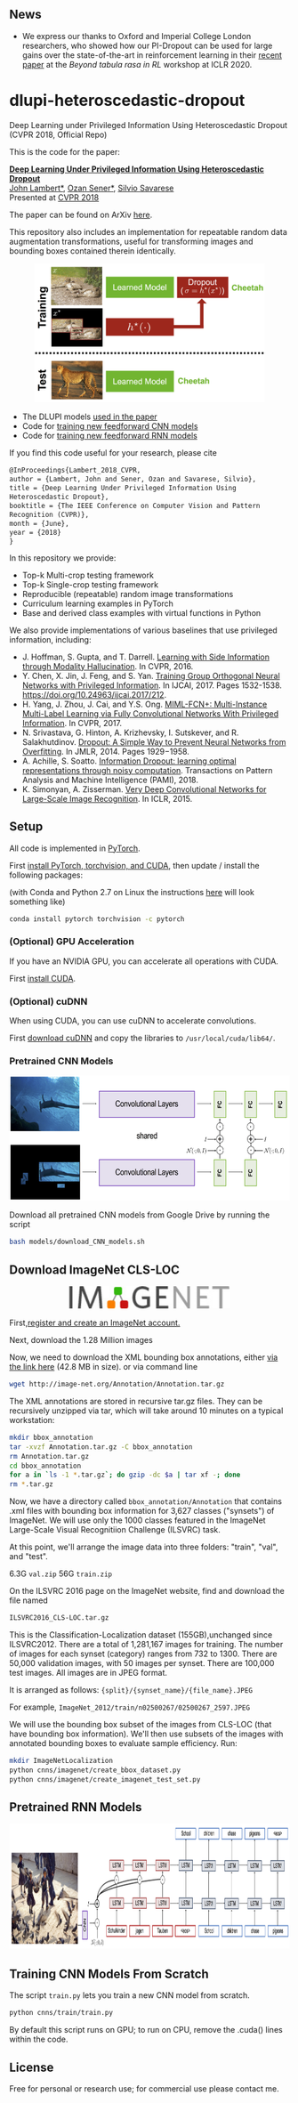 ## News
- We express our thanks to Oxford and Imperial College London researchers, who showed how our PI-Dropout can be used for large gains over the state-of-the-art in reinforcement learning in their [recent paper](https://arxiv.org/abs/2005.09220) at the *Beyond tabula rasa in RL* workshop at ICLR 2020.

# dlupi-heteroscedastic-dropout
Deep Learning under Privileged Information Using Heteroscedastic Dropout (CVPR 2018, Official Repo)

This is the code for the paper:

**[Deep Learning Under Privileged Information Using Heteroscedastic Dropout](http://svl.stanford.edu/projects/heteroscedastic-dropout)**
<br>
[John Lambert*](https://github.com/johnwlambert),
[Ozan Sener*](http://ozansener.net/),
[Silvio Savarese](http://cvgl.stanford.edu/silvio/)
<br>
Presented at [CVPR 2018](http://cvpr2018.thecvf.com/)

The paper can be found on ArXiv [here](https://arxiv.org/abs/1805.11614).

This repository also includes an implementation for repeatable random data augmentation transformations, useful for transforming images and bounding boxes contained therein identically.

<div align='center'>
  <img src='images/pull_figure.png' height="250px">
</div>


- The DLUPI models [used in the paper](#models-from-the-paper)
- Code for [training new feedforward CNN models](#running-on-new-images)
- Code for [training new feedforward RNN models](#running-on-new-images)

If you find this code useful for your research, please cite

```
@InProceedings{Lambert_2018_CVPR,
author = {Lambert, John and Sener, Ozan and Savarese, Silvio},
title = {Deep Learning Under Privileged Information Using Heteroscedastic Dropout},
booktitle = {The IEEE Conference on Computer Vision and Pattern Recognition (CVPR)},
month = {June},
year = {2018}
}
```

In this repository we provide:
- Top-k Multi-crop testing framework
- Top-k Single-crop testing framework
- Reproducible (repeatable) random image transformations
- Curriculum learning examples in PyTorch
- Base and derived class examples with virtual functions in Python

We also provide implementations of various baselines that use privileged information, including:


- J. Hoffman, S. Gupta, and T. Darrell. [Learning with Side Information through Modality Hallucination](https://people.eecs.berkeley.edu/~sgupta/pdfs/hoffman2016learning.pdf). In CVPR, 2016.
- Y. Chen, X. Jin, J. Feng, and S. Yan. [Training Group Orthogonal Neural Networks with Privileged Information](https://arxiv.org/abs/1701.06772). In IJCAI, 2017. Pages 1532-1538. https://doi.org/10.24963/ijcai.2017/212.
- H. Yang, J. Zhou, J. Cai, and Y.S. Ong. [MIML-FCN+: Multi-Instance Multi-Label Learning via Fully Convolutional Networks With Privileged Information](https://arxiv.org/abs/1702.08681). In CVPR, 2017.
- N. Srivastava, G. Hinton, A. Krizhevsky, I. Sutskever, and R. Salakhutdinov. [Dropout: A Simple Way to Prevent Neural Networks from Overfitting](https://www.cs.toronto.edu/~hinton/absps/JMLRdropout.pdf). In JMLR, 2014. Pages 1929−1958.
- A. Achille, S. Soatto. [Information Dropout: learning optimal representations through noisy computation](https://arxiv.org/abs/1611.01353). Transactions on Pattern Analysis and Machine Intelligence (PAMI), 2018.
- K. Simonyan, A. Zisserman. [Very Deep Convolutional Networks for Large-Scale Image Recognition](https://arxiv.org/abs/1409.1556). In ICLR, 2015.

## Setup
All code is implemented in [PyTorch](http://pytorch.org/).

First [install PyTorch, torchvision, and CUDA](http://pytorch.org/), then
update / install the following packages:

(with Conda and Python 2.7 on Linux the instructions [here](http://pytorch.org/) will look something like)
```bash
conda install pytorch torchvision -c pytorch
```

### (Optional) GPU Acceleration

If you have an NVIDIA GPU, you can accelerate all operations with CUDA.

First [install CUDA](https://developer.nvidia.com/cuda-downloads).

### (Optional) cuDNN

When using CUDA, you can use cuDNN to accelerate convolutions.

First [download cuDNN](https://developer.nvidia.com/cudnn) and copy the libraries to `/usr/local/cuda/lib64/`. 


### Pretrained CNN Models

<div align='center'>
  <img src='images/fig_cnn.png' height="225px">
</div>

Download all pretrained CNN models from Google Drive by running the script

```bash
bash models/download_CNN_models.sh
```

<!-- This will download ten model files (~200MB) to the folder `models/`.
 -->

## Download ImageNet CLS-LOC

<div align='center'>
  <img src='images/imagenet_logo.jpg' height="40px">
</div>

First,[register and create an ImageNet account.](http://image-net.org/download-images)

Next, download the 1.28 Million images

Now, we need to download the XML bounding box annotations, either [via the link here](http://image-net.org/Annotation/Annotation.tar.gz) (42.8 MB in size).
or via command line
```bash
wget http://image-net.org/Annotation/Annotation.tar.gz
```
The XML annotations are stored in recursive tar.gz files. They can be recursively unzipped via tar, which will take around 10 minutes on a typical workstation:
```bash
mkdir bbox_annotation
tar -xvzf Annotation.tar.gz -C bbox_annotation
rm Annotation.tar.gz
cd bbox_annotation
for a in `ls -1 *.tar.gz`; do gzip -dc $a | tar xf -; done
rm *.tar.gz
```

Now, we have a directory called `bbox_annotation/Annotation` that contains .xml files with bounding box information for 3,627 classes ("synsets") of ImageNet. We will use only the 1000 classes featured in the ImageNet Large-Scale Visual Recognitiion Challenge (ILSVRC) task.

At this point, we'll arrange the image data into three folders: "train", "val", and "test".

6.3G `val.zip`
56G `train.zip`

On the ILSVRC 2016 page on the ImageNet website, find and download the file named
```bash
ILSVRC2016_CLS-LOC.tar.gz
```
This is the Classification-Localization dataset (155GB),unchanged since ILSVRC2012. There are a total of 1,281,167 images for training. The number of images for each synset (category) ranges from 732 to 1300. There are 50,000 validation images, with 50 images per synset. There are 100,000 test images. All images are in JPEG format.

It is arranged as follows: `{split}/{synset_name}/{file_name}.JPEG` 

For example, `ImageNet_2012/train/n02500267/02500267_2597.JPEG`

We will use the bounding box subset of the images from CLS-LOC (that have bounding box information). We'll then use subsets of the images with annotated bounding boxes to evaluate sample efficiency. Run:
```bash
mkdir ImageNetLocalization
python cnns/imagenet/create_bbox_dataset.py
python cnns/imagenet/create_imagenet_test_set.py
```


<!-- ## Models from the paper
The style transfer models we used in the paper will be located in the folder `models/cvpr18`.
Here are some example results where we use these models to stylize this
image of the Chicago skyline with at an image size of 512:
 -->
<!-- <div align='center'>
  <img src='images/content/chicago.jpg' height="185px">
</div>
<img src='images/styles/starry_night_crop.jpg' height="155px">
<img src='images/styles/la_muse.jpg' height="155px">
<img src='images/styles/composition_vii.jpg' height='155px'>
<img src='images/styles/wave_crop.jpg' height='155px'>
<br>
<img src='images/outputs/eccv16/chicago_starry_night.jpg' height="142px">
<img src='images/outputs/eccv16/chicago_la_muse.jpg' height="142px">
<img src='images/outputs/eccv16/chicago_composition_vii.jpg' height="142px">
<img src='images/outputs/eccv16/chicago_wave.jpg' height="142px">


Here are some example outputs from these models, with an image size of 1024:

<div align='center'>
  <img src='images/styles/candy.jpg' height='174px'>
  <img src='images/outputs/chicago_candy.jpg' height="174px">
  <img src='images/outputs/chicago_udnie.jpg' height="174px">
  <img src='images/styles/udnie.jpg' height='174px'>
  <br>
  <img src='images/styles/the_scream.jpg' height='174px'>
  <img src='images/outputs/chicago_scream.jpg' height="174px">
  <img src='images/outputs/chicago_mosaic.jpg' height="174px">
  <img src='images/styles/mosaic.jpg' height='174px'>
  <br>
  <img src='images/styles/feathers.jpg' height='173px'>
  <img src='images/outputs/chicago_feathers.jpg' height="173px">
  <img src='images/outputs/chicago_muse.jpg' height="173px">
  <img src='images/styles/la_muse.jpg' height='173px'>
</div> -->

## Pretrained RNN Models

<div align='center'>
  <img src='images/fig_lstm.png' height="225px">
</div>

## Training CNN Models From Scratch

The script `train.py` lets you train a new CNN model from scratch.

```bash
python cnns/train/train.py
```

By default this script runs on GPU; to run on CPU, remove the .cuda() lines within the code.

<!-- The full set of options for this script is [described here](doc/flags.md#fast_neural_stylelua).
 -->

<!-- ## Webcam demo
You can use the script `webcam_demo.lua` to run one or more models in real-time
off a webcam stream. To run this demo you need to use `qlua` instead of `th`:

```bash
qlua webcam_demo.lua -models models/instance_norm/candy.t7 -gpu 0
```

You can run multiple models at the same time by passing a comma-separated list
to the `-models` flag:

```bash
qlua webcam_demo.lua \
  -models models/instance_norm/candy.t7,models/instance_norm/udnie.t7 \
  -gpu 0
```

With a Pascal Titan X you can easily run four models in realtime at 640x480:

<div align='center'>
  <img src='images/webcam.gif' width='700px'>
</div>

The webcam demo depends on a few extra Lua packages:
- [clementfarabet/lua---camera](https://github.com/clementfarabet/lua---camera)
- [torch/qtlua](https://github.com/torch/qtlua)

You can install / update these packages by running:

```bash
luarocks install camera
luarocks install qtlua
```

The full set of options for this script is [described here](doc/flags.md#webcam_demolua).


## Training new models

You can [find instructions for training new models here](doc/training.md).

## Optimization-based Style Transfer

The script `slow_neural_style.lua` is similar to the
[original neural-style](https://github.com/jcjohnson/neural-style), and uses
the optimization-based style-transfer method described by Gatys et al.

This script uses the same code for computing losses as the feedforward training
script, allowing for fair comparisons between feedforward style transfer networks
and optimization-based style transfer.

Compared to the original [neural-style](https://github.com/jcjohnson/neural-style),
this script has the following improvements:

- Remove dependency on protobuf and [loadcaffe](https://github.com/szagoruyko/loadcaffe)
- Support for many more CNN architectures, including ResNets

The full set of options for this script is [described here](doc/flags.md#slow_neural_stylelua).
 -->
## License

Free for personal or research use; for commercial use please contact me.

